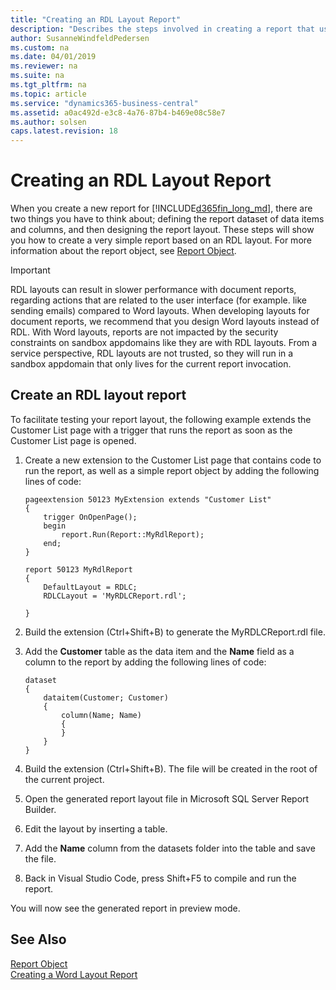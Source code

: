 ```yaml
---
title: "Creating an RDL Layout Report"
description: "Describes the steps involved in creating a report that uses an RDL layout."
author: SusanneWindfeldPedersen
ms.custom: na
ms.date: 04/01/2019
ms.reviewer: na
ms.suite: na
ms.tgt_pltfrm: na
ms.topic: article
ms.service: "dynamics365-business-central"
ms.assetid: a0ac492d-e3c8-4a76-87b4-b469e08c58e7
ms.author: solsen
caps.latest.revision: 18
---
```


 
# Creating an RDL Layout Report
When you create a new report for [!INCLUDE[d365fin_long_md](includes/d365fin_long_md.md)], there are two things you have to think about; defining the report dataset of data items and columns, and then designing the report layout. These steps will show you how to create a very simple report based on an RDL layout. For more information about the report object, see [Report Object](devenv-report-object.md).

> [!IMPORTANT]
> RDL layouts can result in slower performance with document reports, regarding actions that are related to the user interface (for example. like sending emails) compared to Word layouts. When developing layouts for document reports, we recommend that you design Word layouts instead of RDL. With Word layouts, reports are not impacted by the security constraints on sandbox appdomains like they are with RDL layouts. From a service perspective, RDL layouts are not trusted, so they will run in a sandbox appdomain that only lives for the current report invocation.

## Create an RDL layout report
To facilitate testing your report layout, the following example extends the Customer List page with a trigger that runs the report as soon as the Customer List page is opened.

1. Create a new extension to the Customer List page that contains code to run the report, as well as a simple report object by adding the following lines of code:

    ```
    pageextension 50123 MyExtension extends "Customer List"
    {
        trigger OnOpenPage();
        begin
            report.Run(Report::MyRdlReport);
        end;
    }

    report 50123 MyRdlReport
    {
        DefaultLayout = RDLC;
        RDLCLayout = 'MyRDLCReport.rdl';

    }
    ```
2. Build the extension (Ctrl+Shift+B) to generate the MyRDLCReport.rdl file.
3. Add the **Customer** table as the data item and the **Name** field as a column to the report by adding the following lines of code:  
    ```
    dataset
    {
        dataitem(Customer; Customer)
        {
            column(Name; Name)
            {
            }
        }
    }   

    ```
4. Build the extension (Ctrl+Shift+B). The file will be created in the root of the current project. 
5. Open the generated report layout file in Microsoft SQL Server Report Builder.
6. Edit the layout by inserting a table. 
7. Add the **Name** column from the datasets folder into the table and save the file.
8. Back in Visual Studio Code, press Shift+F5 to compile and run the report.  

You will now see the generated report in preview mode.

## See Also
[Report Object](devenv-report-object.md)  
[Creating a Word Layout Report](devenv-howto-report-layout.md)  
